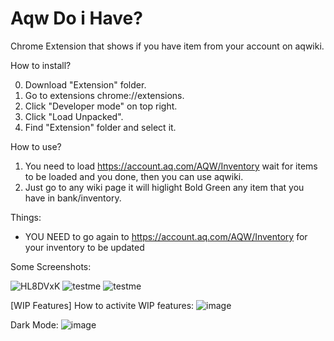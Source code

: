 # Aqw Do i Have? #
Chrome Extension that shows if you have item from your account on aqwiki.

How to install?

  0. Download "Extension" folder.
  1. Go to extensions chrome://extensions.
  2. Click "Developer mode" on top right.
  3. Click "Load Unpacked".
  4. Find "Extension" folder and select it.


How to use?

1. You need to load https://account.aq.com/AQW/Inventory wait for items to be loaded and you done, then you can use aqwiki.
2. Just go to any wiki page it will higlight Bold Green any item that you have in bank/inventory.


Things:
- YOU NEED to go again to https://account.aq.com/AQW/Inventory for your inventory to be updated


Some Screenshots:

![HL8DVxK](https://user-images.githubusercontent.com/49029552/199012445-ce4163e0-4896-4234-a02a-1daca6dad27b.png)
![testme](https://user-images.githubusercontent.com/49029552/199015685-18bf1494-98f7-4519-9fb7-7a269e02785a.png)
![testme](https://user-images.githubusercontent.com/49029552/199015906-450ab325-81da-4a95-b066-80b15264327b.png)

[WIP Features]
How to activite WIP features:
![image](https://user-images.githubusercontent.com/49029552/200137592-b438920d-cf9f-4add-8d27-5fb8504157b1.png)


Dark Mode:
![image](https://user-images.githubusercontent.com/49029552/200137334-d19a31d5-90c6-4b97-afb0-40138f524437.png)
